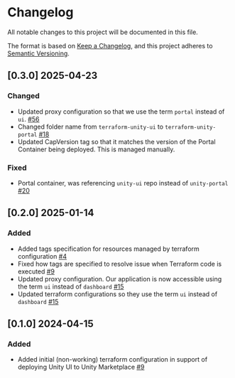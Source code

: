 # Changelog

All notable changes to this project will be documented in this file. 

The format is based on [Keep a Changelog](https://keepachangelog.com/en/1.0.0/),
and this project adheres to [Semantic Versioning](https://semver.org/spec/v2.0.0.html).

## [0.3.0] 2025-04-23

### Changed

- Updated proxy configuration so that we use the term `portal` instead of `ui`. [#56](https://github.com/unity-sds/unity-portal/issues/56)
- Changed folder name from `terraform-unity-ui` to `terraform-unity-portal` [#18](https://github.com/unity-sds/unity-uiux-infra/issues/18)
- Updated CapVersion tag so that it matches the version of the Portal Container being deployed. This is managed manually.

### Fixed

- Portal container, was referencing `unity-ui` repo instead of `unity-portal` [#20](https://github.com/unity-sds/unity-uiux-infra/issues/20)

## [0.2.0] 2025-01-14

### Added 

- Added tags specification for resources managed by terraform configuration [#4](https://github.com/unity-sds/unity-ui-infra/issues/4)
- Fixed how tags are specified to resolve issue when Terraform code is executed [#9](https://github.com/unity-sds/unity-ui-infra/issues/9)
- Updated proxy configuration. Our application is now accessible using the term `ui` instead of `dashboard` [#15](https://github.com/unity-sds/unity-ui-infra/issues/15)
- Updated terraform configurations so they use the term `ui` instead of `dashboard` [#15](https://github.com/unity-sds/unity-ui-infra/issues/15)

## [0.1.0] 2024-04-15

### Added 

- Added initial (non-working) terraform configuration in support of deploying Unity UI to Unity Marketplace [#9](https://github.com/unity-sds/unity-sds-portal/issues/9)
